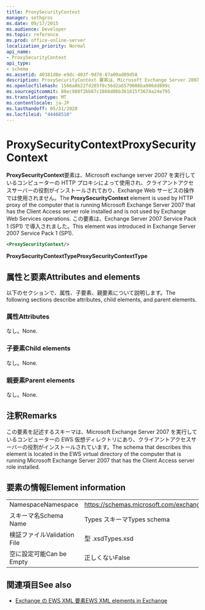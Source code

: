 ```yaml
---
title: ProxySecurityContext
manager: sethgros
ms.date: 09/17/2015
ms.audience: Developer
ms.topic: reference
ms.prod: office-online-server
localization_priority: Normal
api_name:
- ProxySecurityContext
api_type:
- schema
ms.assetid: 40381d8e-e9dc-403f-9d78-87a09ad09d58
description: ProxySecurityContext 要素は、Microsoft Exchange Server 2007 を実行しているコンピューターの HTTP プロキシによって使用され、クライアントアクセスサーバーの役割がインストールされており、Exchange Web サービスの操作では使用されません。 この要素は、Exchange Server 2007 Service Pack 1 (SP1) で導入されました。
ms.openlocfilehash: 1566a8b22fd285f8c56d2a6579006ba906dd899c
ms.sourcegitcommit: 88ec988f2bb67c1866d06b361615f3674a24e795
ms.translationtype: MT
ms.contentlocale: ja-JP
ms.lasthandoff: 05/31/2020
ms.locfileid: "44468510"
---
```

# <a name="proxysecuritycontext"></a><span data-ttu-id="52bda-104">ProxySecurityContext</span><span class="sxs-lookup"><span data-stu-id="52bda-104">ProxySecurityContext</span></span>

<span data-ttu-id="52bda-105">**ProxySecurityContext**要素は、Microsoft exchange server 2007 を実行しているコンピューターの HTTP プロキシによって使用され、クライアントアクセスサーバーの役割がインストールされており、Exchange Web サービスの操作では使用されません。</span><span class="sxs-lookup"><span data-stu-id="52bda-105">The **ProxySecurityContext** element is used by HTTP proxy of the computer that is running Microsoft Exchange Server 2007 that has the Client Access server role installed and is not used by Exchange Web Services operations.</span></span> <span data-ttu-id="52bda-106">この要素は、Exchange Server 2007 Service Pack 1 (SP1) で導入されました。</span><span class="sxs-lookup"><span data-stu-id="52bda-106">This element was introduced in Exchange Server 2007 Service Pack 1 (SP1).</span></span> 
  
```xml
<ProxySecurityContext/>
```

 <span data-ttu-id="52bda-107">**ProxySecurityContextType**</span><span class="sxs-lookup"><span data-stu-id="52bda-107">**ProxySecurityContextType**</span></span>
## <a name="attributes-and-elements"></a><span data-ttu-id="52bda-108">属性と要素</span><span class="sxs-lookup"><span data-stu-id="52bda-108">Attributes and elements</span></span>

<span data-ttu-id="52bda-109">以下のセクションで、属性、子要素、親要素について説明します。</span><span class="sxs-lookup"><span data-stu-id="52bda-109">The following sections describe attributes, child elements, and parent elements.</span></span>
  
### <a name="attributes"></a><span data-ttu-id="52bda-110">属性</span><span class="sxs-lookup"><span data-stu-id="52bda-110">Attributes</span></span>

<span data-ttu-id="52bda-111">なし。</span><span class="sxs-lookup"><span data-stu-id="52bda-111">None.</span></span>
  
### <a name="child-elements"></a><span data-ttu-id="52bda-112">子要素</span><span class="sxs-lookup"><span data-stu-id="52bda-112">Child elements</span></span>

<span data-ttu-id="52bda-113">なし。</span><span class="sxs-lookup"><span data-stu-id="52bda-113">None.</span></span>
  
### <a name="parent-elements"></a><span data-ttu-id="52bda-114">親要素</span><span class="sxs-lookup"><span data-stu-id="52bda-114">Parent elements</span></span>

<span data-ttu-id="52bda-115">なし。</span><span class="sxs-lookup"><span data-stu-id="52bda-115">None.</span></span>
  
## <a name="remarks"></a><span data-ttu-id="52bda-116">注釈</span><span class="sxs-lookup"><span data-stu-id="52bda-116">Remarks</span></span>

<span data-ttu-id="52bda-117">この要素を記述するスキーマは、Microsoft Exchange Server 2007 を実行しているコンピューターの EWS 仮想ディレクトリにあり、クライアントアクセスサーバーの役割がインストールされています。</span><span class="sxs-lookup"><span data-stu-id="52bda-117">The schema that describes this element is located in the EWS virtual directory of the computer that is running Microsoft Exchange Server 2007 that has the Client Access server role installed.</span></span>
  
## <a name="element-information"></a><span data-ttu-id="52bda-118">要素の情報</span><span class="sxs-lookup"><span data-stu-id="52bda-118">Element information</span></span>

|||
|:-----|:-----|
|<span data-ttu-id="52bda-119">Namespace</span><span class="sxs-lookup"><span data-stu-id="52bda-119">Namespace</span></span>  <br/> |https://schemas.microsoft.com/exchange/services/2006/types  <br/> |
|<span data-ttu-id="52bda-120">スキーマ名</span><span class="sxs-lookup"><span data-stu-id="52bda-120">Schema Name</span></span>  <br/> |<span data-ttu-id="52bda-121">Types スキーマ</span><span class="sxs-lookup"><span data-stu-id="52bda-121">Types schema</span></span>  <br/> |
|<span data-ttu-id="52bda-122">検証ファイル</span><span class="sxs-lookup"><span data-stu-id="52bda-122">Validation File</span></span>  <br/> |<span data-ttu-id="52bda-123">型 .xsd</span><span class="sxs-lookup"><span data-stu-id="52bda-123">Types.xsd</span></span>  <br/> |
|<span data-ttu-id="52bda-124">空に設定可能</span><span class="sxs-lookup"><span data-stu-id="52bda-124">Can be Empty</span></span>  <br/> |<span data-ttu-id="52bda-125">正しくない</span><span class="sxs-lookup"><span data-stu-id="52bda-125">False</span></span>  <br/> |
   
## <a name="see-also"></a><span data-ttu-id="52bda-126">関連項目</span><span class="sxs-lookup"><span data-stu-id="52bda-126">See also</span></span>



- [<span data-ttu-id="52bda-127">Exchange の EWS XML 要素</span><span class="sxs-lookup"><span data-stu-id="52bda-127">EWS XML elements in Exchange</span></span>](ews-xml-elements-in-exchange.md)

